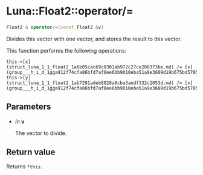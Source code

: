 # Luna::Float2::operator/=

```c++
Float2 & operator/=(const Float2 &v)
```

Divides this vector with one vector, and stores the result to this vector. 

This function performs the following operations: 
```
this->[x](struct_luna_1_1_float2_1a6b05cac69c0301ab972c27ce208373be.md) /= [v](group___h_i_d_1gga912f74cfa86bfd7af0ee6bb9010eba51a9e3669d19b675bd57058fd4664205d2a.md).x;
this->[y](struct_luna_1_1_float2_1ab7291adeb8828a0cba3aedf332c2053d.md) /= [v](group___h_i_d_1gga912f74cfa86bfd7af0ee6bb9010eba51a9e3669d19b675bd57058fd4664205d2a.md).y;
```


## Parameters
* *in* **v**

    The vector to divide. 

## Return value
Returns `*this`. 

